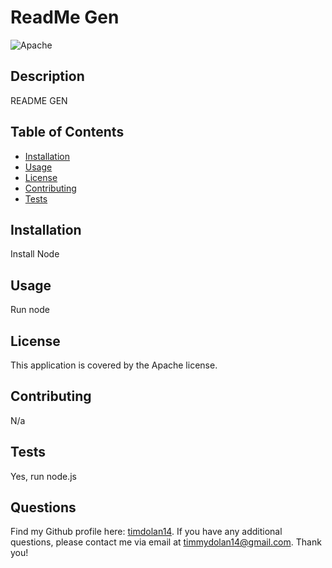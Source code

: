 
# ReadMe Gen
![Apache](https://img.shields.io/badge/license-Apache-blue.svg)
## Description 
README GEN
## Table of Contents 
- [Installation](#installation)
- [Usage](#usage)
- [License](#license)
- [Contributing](#contributing)
- [Tests](#tests)
## Installation
Install Node
## Usage 
Run node
## License
This application is covered by the Apache license.
## Contributing
N/a
## Tests
Yes, run node.js
## Questions
Find my Github profile here: [timdolan14](https://github.com/timdolan14).
If you have any additional questions, please contact me via email at timmydolan14@gmail.com.
Thank you!
